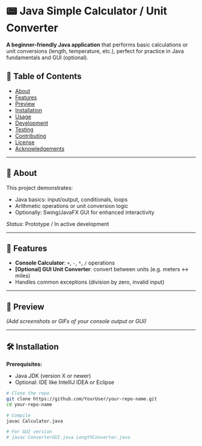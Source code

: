 # 📟 Java Simple Calculator / Unit Converter

**A beginner-friendly Java application** that performs basic calculations or unit conversions (length, temperature, etc.), perfect for practice in Java fundamentals and GUI (optional).

## 🧭 Table of Contents

- [About](#about)
- [Features](#features)
- [Preview](#preview)  
- [Installation](#installation)
- [Usage](#usage)
- [Development](#development)
- [Testing](#testing)
- [Contributing](#contributing)
- [License](#license)
- [Acknowledgements](#acknowledgements)

---

## 🔎 About

This project demonstrates:

- Java basics: input/output, conditionals, loops
- Arithmetic operations or unit conversion logic
- Optionally: Swing/JavaFX GUI for enhanced interactivity

_Status_: Prototype / In active development

---

## 🚀 Features

- **Console Calculator**: `+`, `-`, `*`, `/` operations
- **[Optional] GUI Unit Converter**: convert between units (e.g. meters ↔ miles)
- Handles common exceptions (division by zero, invalid input)

---

## 📸 Preview

*(Add screenshots or GIFs of your console output or GUI)*

---

## 🛠 Installation

**Prerequisites:**  
- Java JDK (version X or newer)  
- Optional: IDE like IntelliJ IDEA or Eclipse

```bash
# Clone the repo
git clone https://github.com/YourUser/your-repo-name.git
cd your-repo-name

# Compile
javac Calculator.java

# For GUI version
# javac ConverterGUI.java LengthConverter.java

